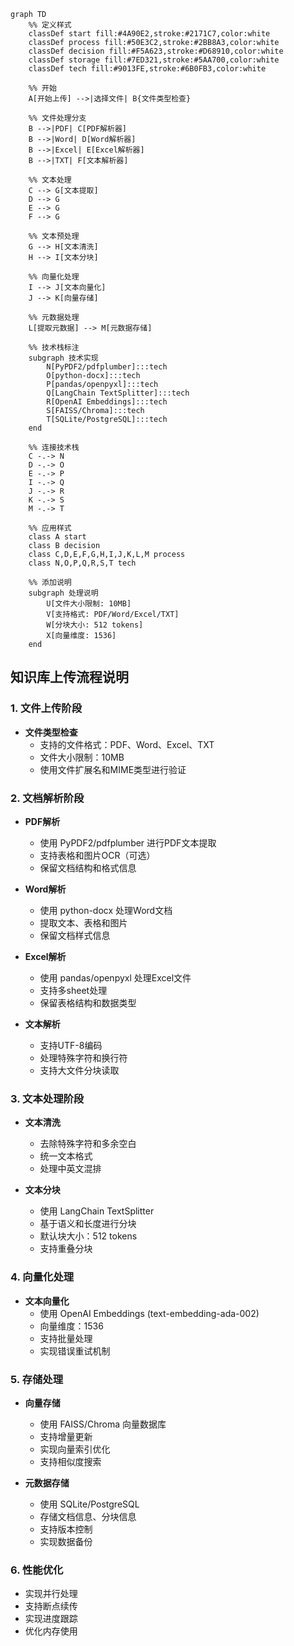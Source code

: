 ```mermaid
graph TD
    %% 定义样式
    classDef start fill:#4A90E2,stroke:#2171C7,color:white
    classDef process fill:#50E3C2,stroke:#2BB8A3,color:white
    classDef decision fill:#F5A623,stroke:#D68910,color:white
    classDef storage fill:#7ED321,stroke:#5AA700,color:white
    classDef tech fill:#9013FE,stroke:#6B0FB3,color:white

    %% 开始
    A[开始上传] -->|选择文件| B{文件类型检查}
    
    %% 文件处理分支
    B -->|PDF| C[PDF解析器]
    B -->|Word| D[Word解析器]
    B -->|Excel| E[Excel解析器]
    B -->|TXT| F[文本解析器]
    
    %% 文本处理
    C --> G[文本提取]
    D --> G
    E --> G
    F --> G
    
    %% 文本预处理
    G --> H[文本清洗]
    H --> I[文本分块]
    
    %% 向量化处理
    I --> J[文本向量化]
    J --> K[向量存储]
    
    %% 元数据处理
    L[提取元数据] --> M[元数据存储]
    
    %% 技术栈标注
    subgraph 技术实现
        N[PyPDF2/pdfplumber]:::tech
        O[python-docx]:::tech
        P[pandas/openpyxl]:::tech
        Q[LangChain TextSplitter]:::tech
        R[OpenAI Embeddings]:::tech
        S[FAISS/Chroma]:::tech
        T[SQLite/PostgreSQL]:::tech
    end
    
    %% 连接技术栈
    C -.-> N
    D -.-> O
    E -.-> P
    I -.-> Q
    J -.-> R
    K -.-> S
    M -.-> T
    
    %% 应用样式
    class A start
    class B decision
    class C,D,E,F,G,H,I,J,K,L,M process
    class N,O,P,Q,R,S,T tech

    %% 添加说明
    subgraph 处理说明
        U[文件大小限制: 10MB]
        V[支持格式: PDF/Word/Excel/TXT]
        W[分块大小: 512 tokens]
        X[向量维度: 1536]
    end
```

## 知识库上传流程说明

### 1. 文件上传阶段
- **文件类型检查**
  - 支持的文件格式：PDF、Word、Excel、TXT
  - 文件大小限制：10MB
  - 使用文件扩展名和MIME类型进行验证

### 2. 文档解析阶段
- **PDF解析**
  - 使用 PyPDF2/pdfplumber 进行PDF文本提取
  - 支持表格和图片OCR（可选）
  - 保留文档结构和格式信息

- **Word解析**
  - 使用 python-docx 处理Word文档
  - 提取文本、表格和图片
  - 保留文档样式信息

- **Excel解析**
  - 使用 pandas/openpyxl 处理Excel文件
  - 支持多sheet处理
  - 保留表格结构和数据类型

- **文本解析**
  - 支持UTF-8编码
  - 处理特殊字符和换行符
  - 支持大文件分块读取

### 3. 文本处理阶段
- **文本清洗**
  - 去除特殊字符和多余空白
  - 统一文本格式
  - 处理中英文混排

- **文本分块**
  - 使用 LangChain TextSplitter
  - 基于语义和长度进行分块
  - 默认块大小：512 tokens
  - 支持重叠分块

### 4. 向量化处理
- **文本向量化**
  - 使用 OpenAI Embeddings (text-embedding-ada-002)
  - 向量维度：1536
  - 支持批量处理
  - 实现错误重试机制

### 5. 存储处理
- **向量存储**
  - 使用 FAISS/Chroma 向量数据库
  - 支持增量更新
  - 实现向量索引优化
  - 支持相似度搜索

- **元数据存储**
  - 使用 SQLite/PostgreSQL
  - 存储文档信息、分块信息
  - 支持版本控制
  - 实现数据备份

### 6. 性能优化
- 实现并行处理
- 支持断点续传
- 实现进度跟踪
- 优化内存使用 